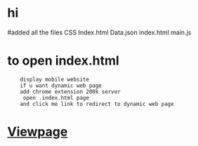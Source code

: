 # hi
#added all the files 
	 CSS
	 Index.html
	 Data.json
	 index.html
	 main.js
# to open index.html 
		display mobile website 
		if u want dynamic web page 
		add chrome extension 200k server
		 open .index.html page 
		and click me link to redirect to dynamic web page 
# [Viewpage](https://swamykankipati.github.io/Mobile_Site_Display/index.html)
